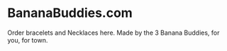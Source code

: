 # BananaBuddies.com
Order bracelets and Necklaces here. Made by the 3 Banana Buddies, for you, for town.
